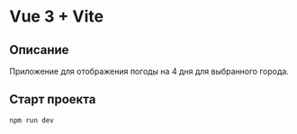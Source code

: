 # Vue 3 + Vite

## Описание
Приложение для отображения погоды на 4 дня для выбранного города.

## Старт проекта
```
npm run dev
```
